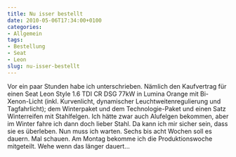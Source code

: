 ```yaml
---
title: Nu isser bestellt
date: 2010-05-06T17:34:00+0100
categories:
- Allgemein
tags:
- Bestellung
- Seat
- Leon
slug: nu-isser-bestellt
---
```

Vor ein paar Stunden habe ich unterschrieben. Nämlich den Kaufvertrag für einen Seat Leon Style 1.6 TDI CR DSG 77kW in Lumina Orange mit Bi-Xenon-Licht (inkl. Kurvenlicht, dynamischer Leuchtweitenregulierung und Tagfahrlicht); dem Winterpaket und dem Technologie-Paket und einen Satz Winterreifen mit Stahlfelgen. Ich hätte zwar auch Alufelgen bekommen, aber im Winter fahre ich dann doch lieber Stahl. Da kann ich mir sicher sein, dass sie es überleben. Nun muss ich warten. Sechs bis acht Wochen soll es dauern. Mal schauen. Am Montag bekomme ich die Produktionswoche mitgeteilt. Wehe wenn das länger dauert...